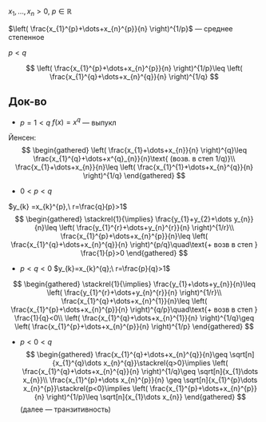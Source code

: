 $x_{1}, \dots, x_{n}>0$, $p \in \mathbb{R}$

$\left( \frac{x_{1}^{p}+\dots+x_{n}^{p}}{n} \right)^{1/p}$ — среднее степенное

$p<q$

$$
\left( \frac{x_{1}^{p}+\dots+x_{n}^{p}}{n} \right)^{1/p}\leq \left( \frac{x_{1}^{q}+\dots+x_{n}^{q}}{n} \right)^{1/q}
$$
## Док-во

* $p=1<q$
$f(x)=x^{q}$ — выпукл

Йенсен:
$$
\begin{gathered}
\left( \frac{x_{1}+\dots+x_{n}}{n} \right)^{q}\leq \frac{x_{1}^{q}+\dots+x^{q}_{n}}{n}\text{ (возв. в степ 1/q)}\\
\frac{x_{1}+\dots+x_{n}}{n}\leq \left( \frac{x_{1}^{1}+\dots+x_{n}^{q}}{n} \right)^{1/q}
\end{gathered}
$$
* $0<p<q$

$y_{k} =x_{k}^{p},\ r=\frac{q}{p}>1$
$$
\begin{gathered}
\stackrel{1}{\implies} \frac{y_{1}+y_{2}+\dots y_{n}}{n}\leq \left( \frac{y_{1}^{r}+\dots+y_{n}^{r}}{n} \right)^{1/r}\\
\frac{x_{1}^{p}+\dots+x_{n}^{p}}{n}\leq \left( \frac{x_{1}^{q}+\dots+x_{n}^{q}}{n} \right)^{p/q}\quad\text{+ возв в степ } \frac{1}{p}>0
\end{gathered}
$$
* $p < q < 0$
$y_{k}=x_{k}^{q};\ r=\frac{p}{q}>1$

$$
\begin{gathered}
\stackrel{1}{\implies} \frac{y_{1}+\dots+y_{n}}{n}\leq \left( \frac{y_{1}^{r}+\dots+y_{n}^{r}}{n} \right)^{1/r}\\
\frac{x_{1}^{q}+\dots+x_{n}^{1}}{n}\leq \left( \frac{x_{1}^{p}+\dots+x_{n}^{p}}{n} \right)^{q/p}\quad\text{+ возв в степ } \frac{1}{q}<0\\
\left( \frac{x_{1}^{q}+\dots+x_{n}^{1}}{n} \right)^{1/q}\geq \left( \frac{x_{1}^{p}+\dots+x_{n}^{p}}{n} \right)^{1/p}
\end{gathered}
$$
* $p<0<q$
$$
\begin{gathered}
\frac{x_{1}^{q}+\dots+x_{n}^{q}}{n}\geq \sqrt[n]{x_{1}^{q}\dots x_{n}^{q}}\stackrel{q>0}\implies \left( \frac{x_{1}^{q}+\dots+x_{n}^{q}}{n} \right)^{1/q}\geq \sqrt[n]{x_{1}\dots x_{n}}\\
\frac{x_{1}^{p}+\dots x_{n}^{p}}{n} \geq \sqrt[n]{x_{1}^{p}\dots x_{n}^{p}}\stackrel{p<0}\implies \left( \frac{x_{1}^{p}+\dots+x_{n}^{p}}{n} \right)^{1/p}\leq \sqrt[n]{x_{1}\dots x_{n}}
\end{gathered}
$$
(далее — транзитивность)